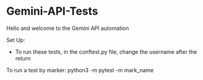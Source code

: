 # Gemini-API-Tests


Hello and welcome to the Gemini API automation

Set Up:

- To run these tests, in the conftest.py file, change the username after the return

To run a test by marker: python3 -m pytest -m mark_name